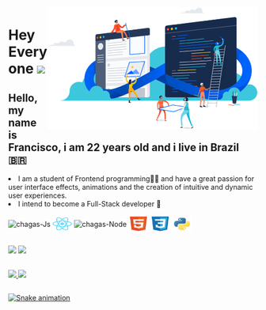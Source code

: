 <img align="right" src="https://github.com/francisco-das-chagas/francisco-das-chagas/blob/e7be76ec5fee9e0a14f24afc3782ad29754b1449/image.png" width="425"/>

<h1 align="left"> Hey Everyone <img src="https://raw.githubusercontent.com/kaueMarques/kaueMarques/master/hi.gif" width="30px"<h1/>
<h2> Hello, my name is Francisco, i am 22 years old and i live in Brazil 🇧🇷 </h2>
<li>I am a student of Frontend programming👨‍💻 and have a great passion for user interface effects, animations and the creation of intuitive and dynamic user experiences.</li>
<li>I intend to become a Full-Stack developer 🎯 </li>
 
 <div style="display: inline_block"><br>
  <img align="center" alt="chagas-Js" height="30" width="40" src="https://cdn.jsdelivr.net/gh/devicons/devicon/icons/javascript/javascript-original.svg">
  <img align="center" alt="chagas-React" height="30" width="40" src="https://raw.githubusercontent.com/devicons/devicon/master/icons/react/react-original.svg">
  <img align="center" alt="chagas-Node" height="30" width="40" src="https://cdn.jsdelivr.net/gh/devicons/devicon/icons/nodejs/nodejs-original.svg">
  <img align="center" alt="Rafa-HTML" height="30" width="40" src="https://raw.githubusercontent.com/devicons/devicon/master/icons/html5/html5-original.svg">
  <img align="center" alt="Rafa-CSS" height="30" width="40" src="https://raw.githubusercontent.com/devicons/devicon/master/icons/css3/css3-original.svg">
  <img align="center" alt="Rafa-Python" height="30" width="40" src="https://raw.githubusercontent.com/devicons/devicon/master/icons/python/python-original.svg"> 
</div>
 
 ##
 
 <div> 
  <a href = "mailto:f.chagasdutra18@gmail.com"><img src="https://img.shields.io/badge/-Gmail-%23333?style=for-the-badge&logo=gmail&logoColor=white" target="_blank"></a>
  <a href="https://www.linkedin.com/in/f-chagas-dutra/" target="_blank"><img src="https://img.shields.io/badge/-LinkedIn-%230077B5?style=for-the-badge&logo=linkedin&logoColor=white" target="_blank"></a> 
</div>

 ##
 
<div align="left">
  <a href="https://github.com/francisco-das-chagas">
  <img height="180em" src="https://github-readme-stats.vercel.app/api?username=francisco-das-chagas&show_icons=true&theme=dark&include_all_commits=true&count_private=true"/>
  <img height="180em" src="https://github-readme-stats.vercel.app/api/top-langs/?username=francisco-das-chagas&layout=compact&langs_count=7&theme=dark"/>
</div>
 
 ##
 ![Snake animation](francisco-das-chagas/.github/workflows/cobrinha.yml)
